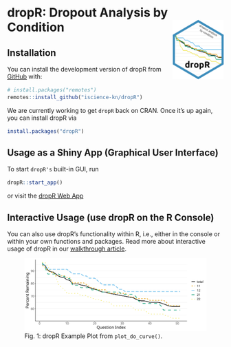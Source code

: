 
<!-- README.md is generated from README.Rmd. Please edit this file -->

# dropR: Dropout Analysis by Condition <a href='https://iscience-kn.github.io/dropR/'><img src='man/figures/dropR_logo.png' align="right" height="138" /></a>

<!-- badges: start -->
<!-- badges: end -->

## Installation

You can install the development version of dropR from
[GitHub](https://github.com/iscience-kn/dropR) with:

``` r
# install.packages("remotes")
remotes::install_github("iscience-kn/dropR")
```

We are currently working to get `dropR` back on CRAN. Once it’s up
again, you can install dropR via

``` r
install.packages("dropR")
```

## Usage as a Shiny App (Graphical User Interface)

To start `dropR's` built-in GUI, run

``` r
dropR::start_app()
```

or visit the [dropR Web App](https://iscience-kn.shinyapps.io/dropR/)

## Interactive Usage (use dropR on the R Console)

You can also use dropR’s functionality within R, i.e., either in the
console or within your own functions and packages. Read more about
interactive usage of dropR in our [walkthrough
article](https://iscience-kn.github.io/dropR/articles/interactive.html).

<figure>
<img src="./man/figures/dropR_1717579088.svg"
alt="Fig. 1: dropR Example Plot from plot_do_curve()." />
<figcaption aria-hidden="true">Fig. 1: dropR Example Plot from
<code>plot_do_curve()</code>.</figcaption>
</figure>

<!-- # ```{r do_plot_ex, echo = F} -->
<!-- # library(dropR) -->
<!-- # df <- add_dropout_idx(dropRdemo, 3:54) -->
<!-- # stats <- compute_stats(df, -->
<!-- #                        by_cond = "experimental_condition", -->
<!-- #                        no_of_vars = 52) -->
<!-- # plot_do_curve(stats, full_scale = F) + ggplot2::labs(title = "Dropout by condition") -->
<!-- # ``` -->
